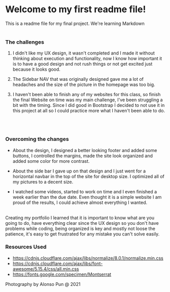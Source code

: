 # Welcome to my first readme file!
This is a readme file for my final project. We're learning Markdown
<br>
<br>
### The challenges
1. I didn't like my UX design, it wasn't completed and I made it without thinking about execution and functionality, now I know how important it is to have a good design and not rush things or not get excited just because it looks good.

2. The Sidebar NAV that was originally designed gave me a lot of headaches and the size of the picture in the homepage was too big.

3. I haven't been able to finish any of my websites for this class, so finish the final Website on time was my main challenge, I've been struggling a bit with the timing. Since I did good in Bootstrap I decided to not use it in this project at all so I could practice more what I haven't been able to do. 
<br>
<br>

### Overcoming the changes
- About the design, I designed a better looking footer and added some buttons, I controlled the margins, made the site look organized and added some color for more contrast.

- About the side bar I gave up on that design and I just went for a horizontal navbar in the top of the site for desktop size. I optimized all of my pictures to a decent size.

- I watched some videos, started to work on time and I even finished a week earlier than the due date. Even thought it is a simple website I am proud of the results, I could achieve almost everything I wanted.

<br>
Creating my portfolio I learned that it is important to know what are you going to do, have everything clear since the UX design so you don't have problems while coding, being organized is key and mostly not loose the patience, it's easy to get frustrated for any mistake you can't solve easily.
<br>

### Resources Used

- https://cdnjs.cloudflare.com/ajax/libs/normalize/8.0.1/normalize.min.css
- https://cdnjs.cloudflare.com/ajax/libs/font-awesome/5.15.4/css/all.min.css
- https://fonts.google.com/specimen/Montserrat

Photography by Alonso Pun @ 2021
